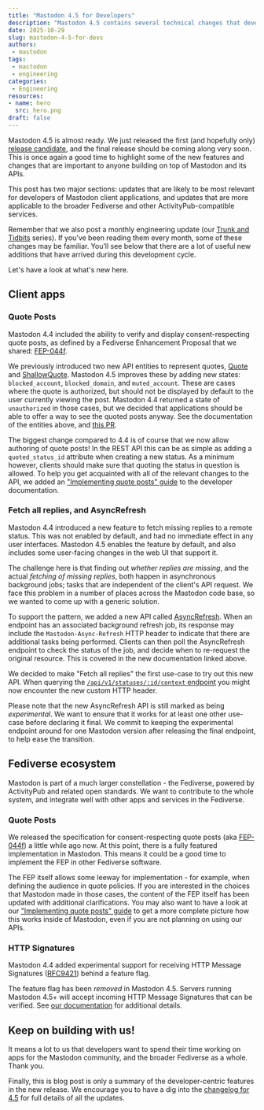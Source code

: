 ```yaml
---
title: "Mastodon 4.5 for Developers"
description: "Mastodon 4.5 contains several technical changes that developers will want to learn about."
date: 2025-10-29
slug: mastodon-4-5-for-devs
authors:
 - mastodon
tags:
 - mastodon
 - engineering
categories:
 - Engineering
resources:
- name: hero
  src: hero.png
draft: false
---
```


Mastodon 4.5 is almost ready. We just released the first (and hopefully only) [release candidate](https://github.com/mastodon/mastodon/releases/tag/v4.5.0-rc.1), and the final release should be coming along very soon. This is once again a good time to highlight some of the new features and changes that are important to anyone building on top of Mastodon and its APIs.

This post has two major sections: updates that are likely to be most relevant for developers of Mastodon client applications, and updates that are more applicable to the broader Fediverse and other ActivityPub-compatible services.

Remember that we also post a monthly engineering update (our [Trunk and Tidbits](https://blog.joinmastodon.org/categories/trunk-and-tidbits/) series). If you’ve been reading them every month, some of these changes may be familiar. You’ll see below that there are a lot of useful new additions that have arrived during this development cycle.

Let's have a look at what's new here.

## Client apps

### Quote Posts

Mastodon 4.4 included the ability to verify and display consent-respecting quote posts, as defined by a Fediverse Enhancement Proposal that we shared: [FEP-044f](https://codeberg.org/fediverse/fep/src/branch/main/fep/044f/fep-044f.md).

We previously introduced two new API entities to represent quotes, [Quote](https://docs.joinmastodon.org/entities/Quote/) and [ShallowQuote](https://docs.joinmastodon.org/entities/ShallowQuote/). Mastodon 4.5 improves these by adding new states: `blocked_account`, `blocked_domain`, and `muted_account`. These are cases where the quote is authorized, but should not be displayed by default to the user currently viewing the post. Mastodon 4.4 returned a state of `unauthorized` in those cases, but we decided that applications should be able to offer a way to see the quoted posts anyway. See the documentation of the entities above, and [this PR](https://github.com/mastodon/mastodon/pull/36619).

The biggest change compared to 4.4 is of course that we now allow authoring of quote posts! In the REST API this can be as simple as adding a `quoted_status_id` attribute when creating a new status. As a minimum however, clients should make sure that quoting the status in question is allowed. To help you get acquainted with all of the relevant changes to the API, we added an ["Implementing quote posts" guide](https://docs.joinmastodon.org/client/quotes/) to the developer documentation.

### Fetch all replies, and AsyncRefresh

Mastodon 4.4 introduced a new feature to fetch missing replies to a remote status. This was not enabled by default, and had no immediate effect in any user interfaces. Mastodon 4.5 enables the feature by default, and also includes some user-facing changes in the web UI that support it.

The challenge here is that finding out *whether replies are missing*, and the actual *fetching of missing replies*, both happen in asynchronous background jobs; tasks that are independent of the client's API request. We face this problem in a number of places across the Mastodon code base, so we wanted to come up with a generic solution.

To support the pattern, we added a new API called [AsyncRefresh](https://docs.joinmastodon.org/methods/async_refreshes/). When an endpoint has an associated background refresh job, its response may include the `Mastodon-Async-Refresh` HTTP header to indicate that there are additional tasks being performed. Clients can then poll the AsyncRefresh endpoint to check the status of the job, and decide when to re-request the original resource. This is covered in the new documentation linked above.

We decided to make "Fetch all replies" the first use-case to try out this new API. When querying the [`/api/v1/statuses/:id/context` endpoint](https://docs.joinmastodon.org/methods/statuses/#context) you might now encounter the new custom HTTP header.

Please note that the new AsyncRefresh API is still marked as being *experimental*. We want to ensure that it works for at least one other use-case before declaring it final. We commit to keeping the experimental endpoint around for one Mastodon version after releasing the final endpoint, to help ease the transition.

## Fediverse ecosystem

Mastodon is part of a much larger constellation - the Fediverse, powered by ActivityPub and related open standards. We want to contribute to the whole system, and integrate well with other apps and services in the Fediverse.

### Quote Posts

We released the specification for consent-respecting quote posts (aka [FEP-044f](https://codeberg.org/fediverse/fep/src/branch/main/fep/044f/fep-044f.md)) a little while ago now. At this point, there is a fully featured implementation in Mastodon. This means it could be a good time to implement the FEP in other Fediverse software.

The FEP itself allows some leeway for implementation - for example, when defining the audience in quote policies. If you are interested in the choices that Mastodon made in those cases, the content of the FEP itself has been updated with additional clarifications. You may also want to have a look at our ["Implementing quote posts" guide](https://docs.joinmastodon.org/client/quotes/) to get a more complete picture how this works inside of Mastodon, even if you are not planning on using our APIs.

### HTTP Signatures

Mastodon 4.4 added experimental support for receiving HTTP Message Signatures ([RFC9421](https://www.rfc-editor.org/rfc/rfc9421)) behind a feature flag.

The feature flag has been *removed* in Mastodon 4.5. Servers running Mastodon 4.5+ will accept incoming HTTP Message Signatures that can be verified. See [our documentation](https://docs.joinmastodon.org/spec/security/#http-message-signatures) for additional details.

## Keep on building with us!

It means a lot to us that developers want to spend their time working on apps for the Mastodon community, and the broader Fediverse as a whole. Thank you.

Finally, this is blog post is only a summary of the developer-centric features in the new release. We encourage you to have a dig into the [changelog for 4.5](https://github.com/mastodon/mastodon/releases/tag/v4.5.0-rc.1) for full details of all the updates.
